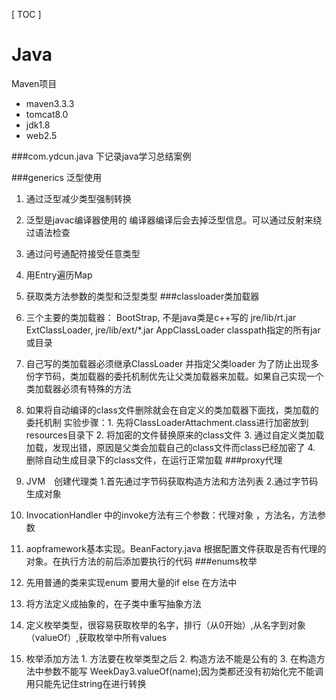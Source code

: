 [ TOC ]
# Java
  Maven项目
  * maven3.3.3
  * tomcat8.0
  * jdk1.8
  * web2.5

###com.ydcun.java 下记录java学习总结案例

###generics 泛型使用
  1. 通过泛型减少类型强制转换
  2. 泛型是javac编译器使用的 编译器编译后会去掉泛型信息。可以通过反射来绕过语法检查
  3. 通过问号通配符接受任意类型
  4. 用Entry遍历Map
  5. 获取类方法参数的类型和泛型类型
###classloader类加载器
  1.  三个主要的类加载器：	BootStrap, 不是java类是c++写的   jre/lib/rt.jar
  					ExtClassLoader, 			   jre/lib/ext/*.jar
  					AppClassLoader				   classpath指定的所有jar或目录
  
  2.  自己写的类加载器必须继承ClassLoader  并指定父类loader
      为了防止出现多份字节码，类加载器的委托机制优先让父类加载器来加载。如果自己实现一个类加载器必须有特殊的方法
 
  3.  如果将自动编译的class文件删除就会在自定义的类加载器下面找，类加载的委托机制
  		实验步骤：1. 先将ClassLoaderAttachment.class进行加密放到resources目录下
  			        2. 将加密的文件替换原来的class文件
  			        3. 通过自定义类加载加载，发现出错，原因是父类会加载自己的class文件而class已经加密了
         			  4. 删除自动生成目录下的class文件，在运行正常加载
###proxy代理
  1. JVM　创建代理类
      1.首先通过字节码获取构造方法和方法列表
      2.通过字节码生成对象
  2. InvocationHandler 中的invoke方法有三个参数：代理对象 ，方法名，方法参数
  3. aopframework基本实现。BeanFactory.java 根据配置文件获取是否有代理的对象。在执行方法的前后添加要执行的代码
###enums枚举
  1. 先用普通的类来实现enum 要用大量的if else 在方法中
  2. 将方法定义成抽象的，在子类中重写抽象方法
  3. 定义枚举类型，很容易获取枚举的名字，排行（从0开始）,从名字到对象（valueOf）,获取枚举中所有values
  4. 枚举添加方法
    1. 方法要在枚举类型之后
    2. 构造方法不能是公有的
    3. 在构造方法中参数不能写 WeekDay3.valueOf(name);因为类都还没有初始化完不能调用只能先记住string在进行转换

